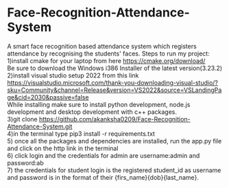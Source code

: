 # Face-Recognition-Attendance-System
A smart face recognition based attendance system which registers attendance by recognising the students' faces.
Steps to run my project:
1)install cmake for your laptop from here https://cmake.org/download/    <br/>
  Be sure to download the Windows i386 Installer of the latest version(3.23.2)  <br/>
2)install visual studio setup 2022 from this link https://visualstudio.microsoft.com/thank-you-downloading-visual-studio/?sku=Community&channel=Release&version=VS2022&source=VSLandingPage&cid=2030&passive=false   <br/>
 While installing make sure to install python development, node.js development and desktop development with c++ packages.  <br/>
3)git clone https://github.com/akanksha0209/Face-Recognition-Attendance-System.git   <br/>
4)in the terminal type pip3 install -r requirements.txt <br/>
5) once all the packages and dependencies are installed, run the app.py file and click on the http link in the terminal  <br/>
6) click login and the credentials for admin are username:admin and password:ab  <br/>
7) the credentials for student login is the registered student_id as username and password is in the format of their {firs_name}{dob}{last_name}.  <br/>
